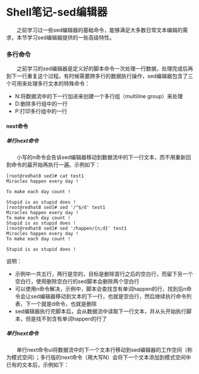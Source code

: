 # Shell笔记-sed编辑器
&#8195;&#8195;之前学习过一些sed编辑器的基础命令，能够满足大多数日常文本编辑的需求，本节学习sed编辑器提供的一些高级特性。
### 多行命令
&#8195;&#8195;之前学习的sed编辑器是定义好的脚本命令一次处理一行数据，处理完成后再到下一行重复这个过程。有时候需要跨多行的数据执行操作，sed编辑器包含了三个可用来处理多行文本的特殊命令：
- N:将数据流中的下一行加进来创建一个多行组（multiline group）来处理
- D:删除多行组中的一行
- P:打印多行组中的一行

#### next命令
##### 单行next命令
&#8195;&#8195;小写的n命令会告诉sed编辑器移动到数据流中的下一行文本，而不用重新回到命令的最开始再执行一遍。示例如下：
```
[root@redhat8 sed]# cat test1
Miracles happen every day !

To make each day count !

Stupid is as stupid does !
[root@redhat8 sed]# sed '/^$/d' test1
Miracles happen every day !
To make each day count !
Stupid is as stupid does !
[root@redhat8 sed]# sed '/happen/{n;d}' test1
Miracles happen every day !
To make each day count !

Stupid is as stupid does !
```
说明：
- 示例中一共五行，两行是空的，目标是删除首行之后的空白行，而留下另一个空白行，使用删除空白行的sed脚本会删除两个空白行
- 可以使用n命令解决，示例中，脚本会查找含有单词happen的行，找到后n命令会让sed编辑器移动到文本的下一行，也就是空白行，然后继续执行命令列表，下一个就是d命令，也就是删除
- sed编辑器执行完脚本后，会从数据流中读取下一行文本，并从头开始执行脚本，但是找不到含有单词happen的行了

##### 单行next命令
&#8195;&#8195;单行next命令ui将数据流中的下一个文本行移动到sed编辑器的工作空间（称为模式空间）；多行版的next命令（用大写N）会将下一个文本添加到模式空间中已有的文本后，示例如下：
